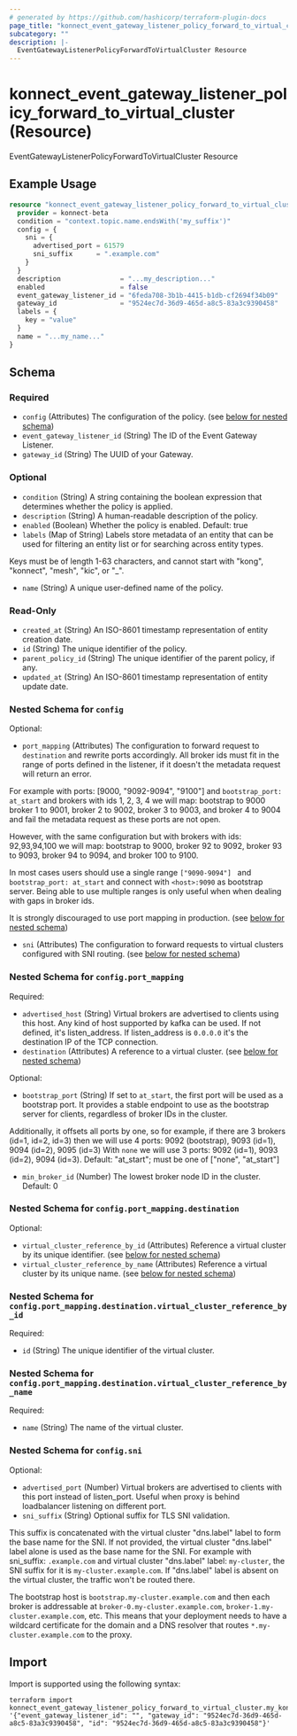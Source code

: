 ```yaml
---
# generated by https://github.com/hashicorp/terraform-plugin-docs
page_title: "konnect_event_gateway_listener_policy_forward_to_virtual_cluster Resource - terraform-provider-konnect-beta"
subcategory: ""
description: |-
  EventGatewayListenerPolicyForwardToVirtualCluster Resource
---
```


# konnect_event_gateway_listener_policy_forward_to_virtual_cluster (Resource)

EventGatewayListenerPolicyForwardToVirtualCluster Resource

## Example Usage

```terraform
resource "konnect_event_gateway_listener_policy_forward_to_virtual_cluster" "my_eventgatewaylistenerpolicyforwardtovirtualcluster" {
  provider = konnect-beta
  condition = "context.topic.name.endsWith('my_suffix')"
  config = {
    sni = {
      advertised_port = 61579
      sni_suffix      = ".example.com"
    }
  }
  description               = "...my_description..."
  enabled                   = false
  event_gateway_listener_id = "6feda708-3b1b-4415-b1db-cf2694f34b09"
  gateway_id                = "9524ec7d-36d9-465d-a8c5-83a3c9390458"
  labels = {
    key = "value"
  }
  name = "...my_name..."
}
```

<!-- schema generated by tfplugindocs -->
## Schema

### Required

- `config` (Attributes) The configuration of the policy. (see [below for nested schema](#nestedatt--config))
- `event_gateway_listener_id` (String) The ID of the Event Gateway Listener.
- `gateway_id` (String) The UUID of your Gateway.

### Optional

- `condition` (String) A string containing the boolean expression that determines whether the policy is applied.
- `description` (String) A human-readable description of the policy.
- `enabled` (Boolean) Whether the policy is enabled. Default: true
- `labels` (Map of String) Labels store metadata of an entity that can be used for filtering an entity list or for searching across entity types. 

Keys must be of length 1-63 characters, and cannot start with "kong", "konnect", "mesh", "kic", or "_".
- `name` (String) A unique user-defined name of the policy.

### Read-Only

- `created_at` (String) An ISO-8601 timestamp representation of entity creation date.
- `id` (String) The unique identifier of the policy.
- `parent_policy_id` (String) The unique identifier of the parent policy, if any.
- `updated_at` (String) An ISO-8601 timestamp representation of entity update date.

<a id="nestedatt--config"></a>
### Nested Schema for `config`

Optional:

- `port_mapping` (Attributes) The configuration to forward request to `destination` and rewrite ports accordingly.
All broker ids must fit in the range of ports defined in the listener, if it doesn't the metadata request will
return an error.

For example with ports: [9000, "9092-9094", "9100"] and `bootstrap_port: at_start` and brokers with ids
1, 2, 3, 4 we will map: bootstrap to 9000 broker 1 to 9001, broker 2 to 9002, broker 3 to 9003, and broker 4
to 9004 and fail the metadata request as these ports are not open.

However, with the same configuration but with brokers with ids: 92,93,94,100 we will map: bootstrap to 9000,
broker 92 to 9092, broker 93 to 9093, broker 94 to 9094, and broker 100 to 9100.

In most cases users should use a single range `["9090-9094"] ` and `bootstrap_port: at_start` and connect with
`<host>:9090` as bootstrap server. Being able to use multiple ranges is only useful when when dealing with
gaps in broker ids.

It is strongly discouraged to use port mapping in production. (see [below for nested schema](#nestedatt--config--port_mapping))
- `sni` (Attributes) The configuration to forward requests to virtual clusters configured with SNI routing. (see [below for nested schema](#nestedatt--config--sni))

<a id="nestedatt--config--port_mapping"></a>
### Nested Schema for `config.port_mapping`

Required:

- `advertised_host` (String) Virtual brokers are advertised to clients using this host. Any kind of host supported by kafka can be used. If not defined, it's listen_address. If listen_address is `0.0.0.0` it's the destination IP of the TCP connection.
- `destination` (Attributes) A reference to a virtual cluster. (see [below for nested schema](#nestedatt--config--port_mapping--destination))

Optional:

- `bootstrap_port` (String) If set to `at_start`, the first port will be used as a bootstrap port.
It provides a stable endpoint to use as the bootstrap server for clients, regardless of broker
IDs in the cluster.

Additionally, it offsets all ports by one, so for example, if there are 3 brokers (id=1, id=2, id=3)
then we will use 4 ports: 9092 (bootstrap), 9093 (id=1), 9094 (id=2), 9095 (id=3)
With `none` we will use 3 ports: 9092 (id=1), 9093 (id=2), 9094 (id=3).
Default: "at_start"; must be one of ["none", "at_start"]
- `min_broker_id` (Number) The lowest broker node ID in the cluster. Default: 0

<a id="nestedatt--config--port_mapping--destination"></a>
### Nested Schema for `config.port_mapping.destination`

Optional:

- `virtual_cluster_reference_by_id` (Attributes) Reference a virtual cluster by its unique identifier. (see [below for nested schema](#nestedatt--config--port_mapping--destination--virtual_cluster_reference_by_id))
- `virtual_cluster_reference_by_name` (Attributes) Reference a virtual cluster by its unique name. (see [below for nested schema](#nestedatt--config--port_mapping--destination--virtual_cluster_reference_by_name))

<a id="nestedatt--config--port_mapping--destination--virtual_cluster_reference_by_id"></a>
### Nested Schema for `config.port_mapping.destination.virtual_cluster_reference_by_id`

Required:

- `id` (String) The unique identifier of the virtual cluster.


<a id="nestedatt--config--port_mapping--destination--virtual_cluster_reference_by_name"></a>
### Nested Schema for `config.port_mapping.destination.virtual_cluster_reference_by_name`

Required:

- `name` (String) The name of the virtual cluster.




<a id="nestedatt--config--sni"></a>
### Nested Schema for `config.sni`

Optional:

- `advertised_port` (Number) Virtual brokers are advertised to clients with this port instead of listen_port. Useful when proxy is
behind loadbalancer listening on different port.
- `sni_suffix` (String) Optional suffix for TLS SNI validation.

This suffix is concatenated with the virtual cluster "dns.label" label to form the base name for the SNI.
If not provided, the virtual cluster "dns.label" label alone is used as the base name for the SNI.
For example with sni_suffix: `.example.com` and virtual cluster "dns.label" label: `my-cluster`,
the SNI suffix for it is `my-cluster.example.com`.
If "dns.label" label is absent on the virtual cluster, the traffic won't be routed there.

The bootstrap host is `bootstrap.my-cluster.example.com` and then each broker is addressable at `broker-0.my-cluster.example.com`, `broker-1.my-cluster.example.com`, etc.
This means that your deployment needs to have a wildcard certificate for the domain and a DNS resolver that routes `*.my-cluster.example.com` to the proxy.

## Import

Import is supported using the following syntax:

```shell
terraform import konnect_event_gateway_listener_policy_forward_to_virtual_cluster.my_konnect_event_gateway_listener_policy_forward_to_virtual_cluster '{"event_gateway_listener_id": "", "gateway_id": "9524ec7d-36d9-465d-a8c5-83a3c9390458", "id": "9524ec7d-36d9-465d-a8c5-83a3c9390458"}'
```
